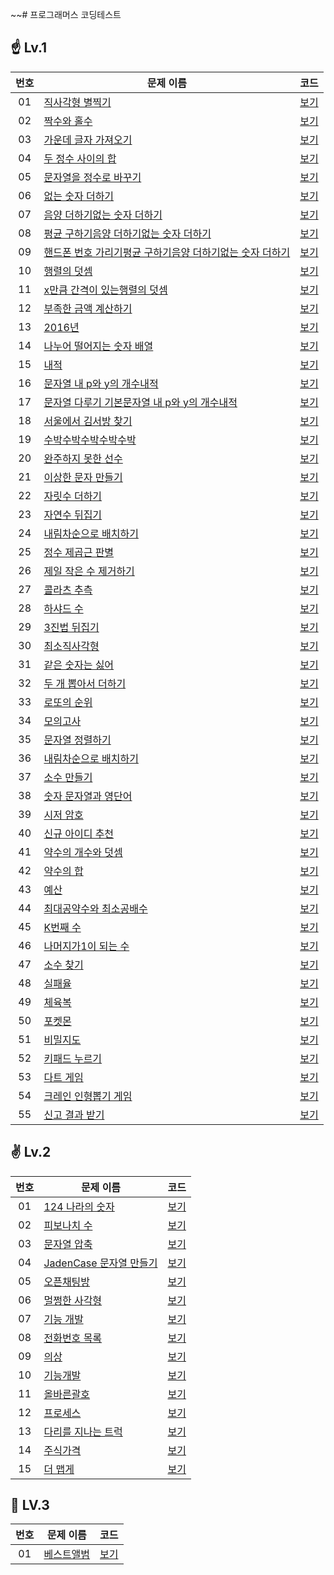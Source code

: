 ~~# 프로그래머스 코딩테스트

## ☝ Lv.1

| 번호 | 문제 이름                                                                                       | 코드                    |
|:--:|---------------------------------------------------------------------------------------------|-----------------------|
| 01 | [직사각형 별찍기](https://programmers.co.kr/learn/courses/30/lessons/12969)                        | [보기](./Lv.1/12969.js) |
| 02 | [짝수와 홀수](https://programmers.co.kr/learn/courses/30/lessons/12937)                          | [보기](./Lv.1/12937.js) |
| 03 | [가운데 글자 가져오기](https://programmers.co.kr/learn/courses/30/lessons/12903)                     | [보기](./Lv.1/12903.js) |
| 04 | [두 정수 사이의 합](https://programmers.co.kr/learn/courses/30/lessons/12912)                      | [보기](./Lv.1/12912.js) |
| 05 | [문자열을 정수로 바꾸기](https://programmers.co.kr/learn/courses/30/lessons/12925)                    | [보기](./Lv.1/12925.js) |
| 06 | [없는 숫자 더하기](https://programmers.co.kr/learn/courses/30/lessons/86051)                       | [보기](./Lv.1/86051.js) |
| 07 | [음양 더하기없는 숫자 더하기](https://programmers.co.kr/learn/courses/30/lessons/76501)                 | [보기](./Lv.1/76501.js) |
| 08 | [평균 구하기음양 더하기없는 숫자 더하기](https://programmers.co.kr/learn/courses/30/lessons/12944)           | [보기](./Lv.1/12944.js) |
| 09 | [핸드폰 번호 가리기평균 구하기음양 더하기없는 숫자 더하기](https://programmers.co.kr/learn/courses/30/lessons/12948) | [보기](./Lv.1/12948.js) |
| 10 | [행렬의 덧셈](https://programmers.co.kr/learn/courses/30/lessons/12950)                          | [보기](./Lv.1/12950.js) |
| 11 | [x만큼 간격이 있는행렬의 덧셈](https://programmers.co.kr/learn/courses/30/lessons/12954)                | [보기](./Lv.1/12954.js) |
| 12 | [부족한 금액 계산하기](https://programmers.co.kr/learn/courses/30/lessons/82612)                     | [보기](./Lv.1/82612.js) |
| 13 | [2016년](https://programmers.co.kr/learn/courses/30/lessons/12901)                           | [보기](./Lv.1/12901.js) |
| 14 | [나누어 떨어지는 숫자 배열](https://programmers.co.kr/learn/courses/30/lessons/12910)                  | [보기](./Lv.1/12910.js) |
| 15 | [내적](https://programmers.co.kr/learn/courses/30/lessons/70128)                              | [보기](./Lv.1/70128.js) |
| 16 | [문자열 내 p와 y의 개수내적](https://programmers.co.kr/learn/courses/30/lessons/70128)                | [보기](./Lv.1/70128.js) |
| 17 | [문자열 다루기 기본문자열 내 p와 y의 개수내적](https://programmers.co.kr/learn/courses/30/lessons/70128)      | [보기](./Lv.1/70128.js) |
| 18 | [서울에서 김서방 찾기](https://programmers.co.kr/learn/courses/30/lessons/12919)                     | [보기](./Lv.1/12919.js) |
| 19 | [수박수박수박수박수박](https://programmers.co.kr/learn/courses/30/lessons/12922)                      | [보기](./Lv.1/12922.js) |
| 20 | [완주하지 못한 선수](https://programmers.co.kr/learn/courses/30/lessons/42576)                      | [보기](./Lv.1/42576.js) |
| 21 | [이상한 문자 만들기](https://programmers.co.kr/learn/courses/30/lessons/12930)                      | [보기](./Lv.1/12930.js) |
| 22 | [자릿수 더하기](https://programmers.co.kr/learn/courses/30/lessons/12931)                         | [보기](./Lv.1/12931.js) |
| 23 | [자연수 뒤집기](https://programmers.co.kr/learn/courses/30/lessons/12932)                         | [보기](./Lv.1/12932.js) |
| 24 | [내림차순으로 배치하기](https://programmers.co.kr/learn/courses/30/lessons/12933)                     | [보기](./Lv.1/12933.js) |
| 25 | [정수 제곱근 판별](https://programmers.co.kr/learn/courses/30/lessons/12934)                       | [보기](./Lv.1/12934.js) |
| 26 | [제일 작은 수 제거하기](https://programmers.co.kr/learn/courses/30/lessons/12935)                    | [보기](./Lv.1/12935.js) |
| 27 | [콜라츠 추측](https://programmers.co.kr/learn/courses/30/lessons/12943)                          | [보기](./Lv.1/12943.js) |
| 28 | [하샤드 수](https://programmers.co.kr/learn/courses/30/lessons/12947)                           | [보기](./Lv.1/12947.js) |
| 29 | [3진법 뒤집기](https://programmers.co.kr/learn/courses/30/lessons/68935)                         | [보기](./Lv.1/68935.js) |
| 30 | [최소직사각형](https://programmers.co.kr/learn/courses/30/lessons/86491)                          | [보기](./Lv.1/86491.js) |
| 31 | [같은 숫자는 싫어](https://programmers.co.kr/learn/courses/30/lessons/12906)                       | [보기](./Lv.1/12906.js) |
| 32 | [두 개 뽑아서 더하기](https://programmers.co.kr/learn/courses/30/lessons/68644)                     | [보기](./Lv.1/68644.js) |
| 33 | [로또의 순위](https://programmers.co.kr/learn/courses/30/lessons/77484)                          | [보기](./Lv.1/77484.js) |
| 34 | [모의고사](https://programmers.co.kr/learn/courses/30/lessons/42840)                            | [보기](./Lv.1/42840.js) |
| 35 | [문자열 정렬하기](https://programmers.co.kr/learn/courses/30/lessons/12915)                        | [보기](./Lv.1/12915.js) |
| 36 | [내림차순으로 배치하기](https://programmers.co.kr/learn/courses/30/lessons/12917)                     | [보기](./Lv.1/12917.js) |
| 37 | [소수 만들기](https://programmers.co.kr/learn/courses/30/lessons/12977)                          | [보기](./Lv.1/12977.js) |
| 38 | [숫자 문자열과 영단어](https://programmers.co.kr/learn/courses/30/lessons/81301)                     | [보기](./Lv.1/81301.js) |
| 39 | [시저 암호](https://programmers.co.kr/learn/courses/30/lessons/12926)                           | [보기](./Lv.1/12926.js) |
| 40 | [신규 아이디 추천](https://programmers.co.kr/learn/courses/30/lessons/72410)                       | [보기](./Lv.1/72410.js) |
| 41 | [약수의 개수와 덧셈](https://programmers.co.kr/learn/courses/30/lessons/77884)                      | [보기](./Lv.1/77884.js) |
| 42 | [약수의 합](https://programmers.co.kr/learn/courses/30/lessons/12928)                           | [보기](./Lv.1/12928.js) |
| 43 | [예산](https://programmers.co.kr/learn/courses/30/lessons/12982)                              | [보기](./Lv.1/12982.js) |
| 44 | [최대공약수와 최소공배수](https://programmers.co.kr/learn/courses/30/lessons/12940)                    | [보기](./Lv.1/12940.js) |
| 45 | [K번째 수](https://programmers.co.kr/learn/courses/30/lessons/42748)                           | [보기](./Lv.1/42748.js) |
| 46 | [나머지가1이 되는 수](https://programmers.co.kr/learn/courses/30/lessons/87389)                     | [보기](./Lv.1/87389.js) |
| 47 | [소수 찾기](https://programmers.co.kr/learn/courses/30/lessons/12921)                           | [보기](./Lv.1/12921.js) |
| 48 | [실패율](https://programmers.co.kr/learn/courses/30/lessons/42889)                             | [보기](./Lv.1/42889.js) |
| 49 | [체육복](https://programmers.co.kr/learn/courses/30/lessons/42862)                             | [보기](./Lv.1/42862.js) |
| 50 | [포켓몬](https://programmers.co.kr/learn/courses/30/lessons/1845)                              | [보기](./Lv.1/1845.js)  |
| 51 | [비밀지도](https://programmers.co.kr/learn/courses/30/lessons/17681)                            | [보기](./Lv.1/17681.js) |
| 52 | [키패드 누르기](https://programmers.co.kr/learn/courses/30/lessons/67256)                         | [보기](./Lv.1/67256.js) |
| 53 | [다트 게임](https://programmers.co.kr/learn/courses/30/lessons/17682)                           | [보기](./Lv.1/17682.js) |
| 54 | [크레인 인형뽑기 게임](https://programmers.co.kr/learn/courses/30/lessons/64061)                     | [보기](./Lv.1/64061.js) |
| 55 | [신고 결과 받기](https://programmers.co.kr/learn/courses/30/lessons/92334)                        | [보기](./Lv.1/92334.js) |

## ✌ Lv.2

| 번호 | 문제 이름                                                                         | 코드                    |
|:--:|-------------------------------------------------------------------------------|-----------------------|
| 01 | [124 나라의 숫자](https://programmers.co.kr/learn/courses/30/lessons/12899)        | [보기](./Lv.2/12899.js) |
| 02 | [피보나치 수](https://programmers.co.kr/learn/courses/30/lessons/12945)            | [보기](./Lv.2/12945.js) |
| 03 | [문자열 압축](https://programmers.co.kr/learn/courses/30/lessons/60057)            | [보기](./Lv.2/60057.js) |
| 04 | [JadenCase 문자열 만들기](https://programmers.co.kr/learn/courses/30/lessons/12951) | [보기](./Lv.2/12951.js) |
| 05 | [오픈채팅방](https://programmers.co.kr/learn/courses/30/lessons/42888)             | [보기](./Lv.2/42888.js) |
| 06 | [멀쩡한 사각형](https://programmers.co.kr/learn/courses/30/lessons/62048)           | [보기](./Lv.2/62048.js) |
| 07 | [기능 개발](https://programmers.co.kr/learn/courses/30/lessons/42586)             | [보기](./Lv.2/42586.js) |
| 08 | [전화번호 목록](https://school.programmers.co.kr/learn/courses/30/lessons/42577)    | [보기](./Lv.2/42577.js) |
| 09 | [의상](https://school.programmers.co.kr/learn/courses/30/lessons/42578)         | [보기](./Lv.2/42578.js) |
| 10 | [기능개발](https://school.programmers.co.kr/learn/courses/30/lessons/42586)       | [보기](./Lv.2/42586.js) |
| 11 | [올바른괄호](https://school.programmers.co.kr/learn/courses/30/lessons/12909)      | [보기](./Lv.2/12909.js) |
| 12 | [프로세스](https://school.programmers.co.kr/learn/courses/30/lessons/42587)       | [보기](./Lv.2/42587.js) |
| 13 | [다리를 지나는 트럭](https://school.programmers.co.kr/learn/courses/30/lessons/42583) | [보기](./Lv.2/42583.js) |
| 14 | [주식가격](https://school.programmers.co.kr/learn/courses/30/lessons/42584)       | [보기](./Lv.2/42584.js) |
| 15 | [더 맵게](https://school.programmers.co.kr/learn/courses/30/lessons/42626)       | [보기](./Lv.2/42626.js) |

## 🎯 LV.3

| 번호 | 문제 이름                                                                    | 코드                    |
|:--:|--------------------------------------------------------------------------|-----------------------|
| 01 | [베스트앨범](https://school.programmers.co.kr/learn/courses/30/lessons/42579) | [보기](./Lv.3/42579.js) |